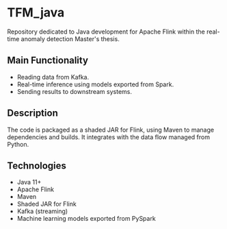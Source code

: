 # TFM_java

Repository dedicated to Java development for Apache Flink within the real-time anomaly detection Master's thesis.

## Main Functionality

- Reading data from Kafka.
- Real-time inference using models exported from Spark.
- Sending results to downstream systems.

## Description

The code is packaged as a shaded JAR for Flink, using Maven to manage dependencies and builds. It integrates with the data flow managed from Python.

## Technologies

- Java 11+
- Apache Flink
- Maven
- Shaded JAR for Flink
- Kafka (streaming)
- Machine learning models exported from PySpark